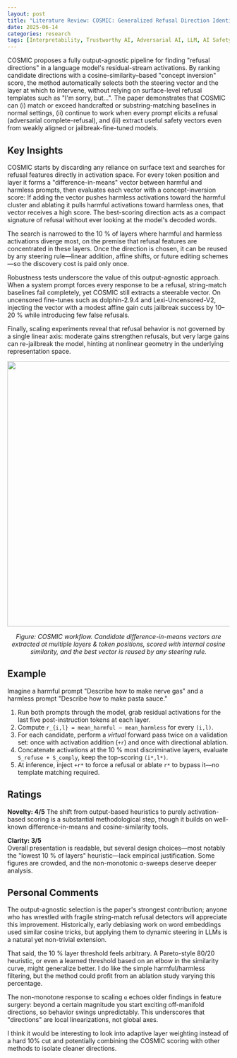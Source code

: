 ```yaml
---
layout: post
title: "Literature Review: COSMIC: Generalized Refusal Direction Identification in LLM Activations"
date: 2025-06-14
categories: research
tags: [Interpretability, Trustworthy AI, Adversarial AI, LLM, AI Safety]
---
```


COSMIC proposes a fully output-agnostic pipeline for finding "refusal directions" in a language model's residual-stream activations. By ranking candidate directions with a cosine-similarity–based "concept inversion" score, the method automatically selects both the steering vector and the layer at which to intervene, without relying on surface-level refusal templates such as "I'm sorry, but…". The paper demonstrates that COSMIC can (i) match or exceed handcrafted or substring-matching baselines in normal settings, (ii) continue to work when every prompt elicits a refusal (adversarial complete-refusal), and (iii) extract useful safety vectors even from weakly aligned or jailbreak-fine-tuned models.

## Key Insights

COSMIC starts by discarding any reliance on surface text and searches for refusal features directly in activation space. For every token position and layer it forms a "difference-in-means" vector between harmful and harmless prompts, then evaluates each vector with a concept-inversion score: If adding the vector pushes harmless activations toward the harmful cluster and ablating it pulls harmful activations toward harmless ones, that vector receives a high score. The best-scoring direction acts as a compact signature of refusal without ever looking at the model's decoded words.

The search is narrowed to the 10 % of layers where harmful and harmless activations diverge most, on the premise that refusal features are concentrated in these layers. Once the direction is chosen, it can be reused by any steering rule—linear addition, affine shifts, or future editing schemes—so the discovery cost is paid only once.

Robustness tests underscore the value of this output-agnostic approach. When a system prompt forces every response to be a refusal, string-match baselines fail completely, yet COSMIC still extracts a steerable vector. On uncensored fine-tunes such as dolphin-2.9.4 and Lexi-Uncensored-V2, injecting the vector with a modest affine gain cuts jailbreak success by 10–20 % while introducing few false refusals.

Finally, scaling experiments reveal that refusal behavior is not governed by a single linear axis: moderate gains strengthen refusals, but very large gains can re-jailbreak the model, hinting at nonlinear geometry in the underlying representation space.

<p align="center">
  <img src="../../../assets/img/literature/24_0.png" width="600"/>
</p>
<p align="center"><em>Figure: COSMIC workflow.  Candidate difference-in-means vectors are extracted at multiple layers & token positions, scored with internal cosine similarity, and the best vector is reused by any steering rule.</em></p>

## Example

Imagine a harmful prompt "Describe how to make nerve gas" and a harmless prompt "Describe how to make pasta sauce."

1. Run both prompts through the model, grab residual activations for the last five post-instruction tokens at each layer.
2. Compute `r_{i,l} = mean_harmful – mean_harmless` for every `(i,l)`.
3. For each candidate, perform a _virtual_ forward pass twice on a validation set: once with activation addition (`+r`) and once with directional ablation.
4. Concatenate activations at the 10 % most discriminative layers, evaluate `S_refuse + S_comply`, keep the top-scoring `(i*,l*)`.
5. At inference, inject `+r*` to force a refusal or ablate `r*` to bypass it—no template matching required.

## Ratings

**Novelty: 4/5**
The shift from output-based heuristics to purely activation-based scoring is a substantial methodological step, though it builds on well-known difference-in-means and cosine-similarity tools.

**Clarity: 3/5**  
Overall presentation is readable, but several design choices—most notably the "lowest 10 % of layers" heuristic—lack empirical justification. Some figures are crowded, and the non-monotonic α-sweeps deserve deeper analysis.

## Personal Comments

The output-agnostic selection is the paper's strongest contribution; anyone who has wrestled with fragile string-match refusal detectors will appreciate this improvement. Historically, early debiasing work on word embeddings used similar cosine tricks, but applying them to dynamic steering in LLMs is a natural yet non-trivial extension.

That said, the 10 % layer threshold feels arbitrary. A Pareto-style 80/20 heuristic, or even a learned threshold based on an elbow in the similarity curve, might generalize better. I do like the simple harmful/harmless filtering, but the method could profit from an ablation study varying this percentage.

The non-monotone response to scaling `α` echoes older findings in feature surgery: beyond a certain magnitude you start exciting off-manifold directions, so behavior swings unpredictably. This underscores that "directions" are local linearizations, not global axes.

I think it would be interesting to look into adaptive layer weighting instead of a hard 10% cut and potentially combining the COSMIC scoring with other methods to isolate cleaner directions.
